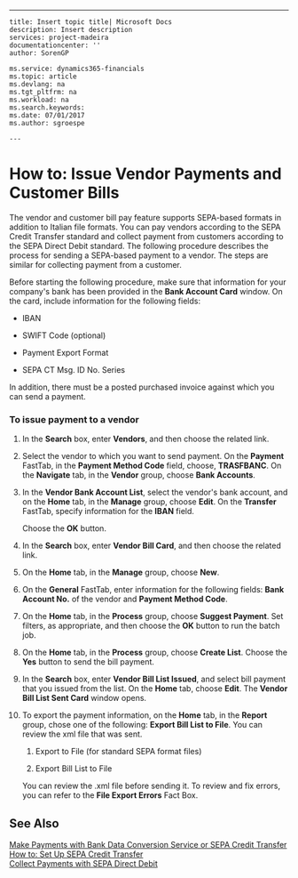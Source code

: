---
    title: Insert topic title| Microsoft Docs
    description: Insert description
    services: project-madeira
    documentationcenter: ''
    author: SorenGP

    ms.service: dynamics365-financials
    ms.topic: article
    ms.devlang: na
    ms.tgt_pltfrm: na
    ms.workload: na
    ms.search.keywords:
    ms.date: 07/01/2017
    ms.author: sgroespe

    ---
# How to: Issue Vendor Payments and Customer Bills
The vendor and customer bill pay feature supports SEPA-based formats in addition to Italian file formats. You can pay vendors according to the SEPA Credit Transfer standard and collect payment from customers according to the SEPA Direct Debit standard. The following procedure describes the process for sending a SEPA-based payment to a vendor. The steps are similar for collecting payment from a customer.  
  
 Before starting the following procedure, make sure that information for your company's bank has been provided in the **Bank Account Card** window. On the card, include information for the following fields:  
  
-   IBAN  
  
-   SWIFT Code \(optional\)  
  
-   Payment Export Format  
  
-   SEPA CT Msg. ID No. Series  
  
 In addition, there must be a posted purchased invoice against which you can send a payment.  
  
### To issue payment to a vendor  
  
1.  In the **Search** box, enter **Vendors**, and then choose the related link.  
  
2.  Select the vendor to which you want to send payment. On the **Payment** FastTab, in the **Payment Method Code** field, choose, **TRASFBANC**. On the **Navigate** tab, in the **Vendor** group, choose **Bank Accounts**.  
  
3.  In the **Vendor Bank Account List**, select the vendor's bank account, and on the **Home** tab, in the **Manage** group, choose **Edit**. On the **Transfer** FastTab, specify information for the **IBAN** field.  
  
     Choose the **OK** button.  
  
4.  In the **Search** box, enter **Vendor Bill Card**, and then choose the related link.  
  
5.  On the **Home** tab, in the **Manage** group, choose **New**.  
  
6.  On the **General** FastTab, enter information for the following fields: **Bank Account No.** of the vendor and **Payment Method Code**.  
  
7.  On the **Home** tab, in the **Process** group, choose **Suggest Payment**. Set filters, as appropriate, and then choose the **OK** button to run the batch job.  
  
8.  On the **Home** tab, in the **Process** group, choose **Create List**. Choose the **Yes** button to send the bill payment.  
  
9. In the **Search** box, enter **Vendor Bill List Issued**, and select bill payment that you issued from the list. On the **Home** tab, choose **Edit**. The **Vendor Bill List Sent Card** window opens.  
  
10. To export the payment information, on the **Home** tab, in the **Report** group, chose one of the following: **Export Bill List to File**. You can review the xml file that was sent.  
  
    1.  Export to File \(for standard SEPA format files\)  
  
    2.  Export Bill List to File  
  
     You can review the .xml file before sending it. To review and fix errors, you can refer to the **File Export Errors** Fact Box.  
  
## See Also  
 [Make Payments with Bank Data Conversion Service or SEPA Credit Transfer](../FullExperience/make-payments-with-bank-data-conversion-service-or-sepa-credit-transfer.md)   
 [How to: Set Up SEPA Credit Transfer](../FullExperience/how-to-set-up-sepa-credit-transfer.md)   
 [Collect Payments with SEPA Direct Debit](../FullExperience/collect-payments-with-sepa-direct-debit.md)